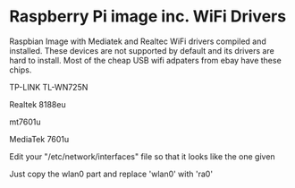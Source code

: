 # Raspberry Pi image inc. WiFi Drivers
Raspbian Image with Mediatek and Realtec WiFi drivers compiled and installed.
These devices are not supported by default and its drivers are hard to install.
Most of the cheap USB wifi adpaters from ebay have these chips.

TP-LINK TL-WN725N

Realtek 8188eu

mt7601u

MediaTek 7601u


Edit your "/etc/network/interfaces" file so that it looks like the one given

Just copy the wlan0 part and replace 'wlan0' with 'ra0'

